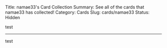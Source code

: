 Title: namae33's Card Collection
Summary: See all of the cards that namae33 has collected!
Category: Cards
Slug: cards/namae33
Status: Hidden

test

---
test